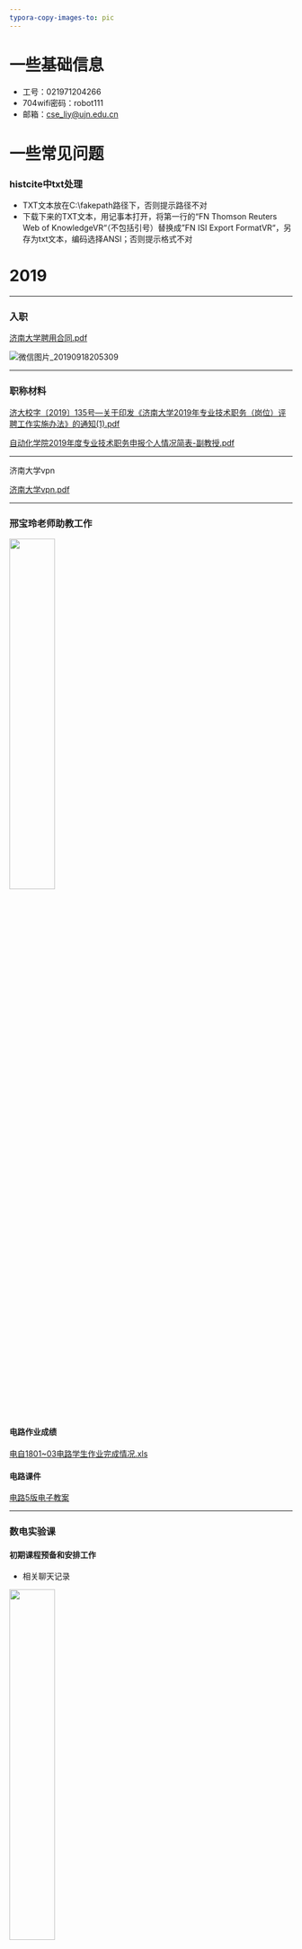 ```yaml
---
typora-copy-images-to: pic
---
```


# 一些基础信息

- 工号：021971204266
- 704wifi密码：robot111
- 邮箱：cse_liy@ujn.edu.cn





# 一些常见问题

### histcite中txt处理

- TXT文本放在C:\fakepath路径下，否则提示路径不对
- 下载下来的TXT文本，用记事本打开，将第一行的“FN Thomson Reuters Web of KnowledgeVR“（不包括引号）替换成”FN ISI Export FormatVR“，另存为txt文本，编码选择ANSI；否则提示格式不对



# 2019

---

### 入职

 [济南大学聘用合同.pdf](file\2019\济南大学聘用合同.pdf) 

![微信图片_20190918205309](pic/微信图片_20190918205309.png)

---

### 职称材料

 [济大校字〔2019〕135号—关于印发《济南大学2019年专业技术职务（岗位）评聘工作实施办法》的通知(1).pdf](file\2019\济大校字〔2019〕135号—关于印发《济南大学2019年专业技术职务（岗位）评聘工作实施办法》的通知(1).pdf) 

 [自动化学院2019年度专业技术职务申报个人情况简表-副教授.pdf](file\2019\自动化学院2019年度专业技术职务申报个人情况简表-副教授.pdf) 

---

济南大学vpn

 [济南大学vpn.pdf](file\2019\济南大学vpn.pdf) 

---

### 邢宝玲老师助教工作

<img src="./pic/微信图片_20190905153457.jpg" width="40%" />

#### 电路作业成绩

 [电自1801~03电路学生作业完成情况.xls](file\电自1801~03电路学生作业完成情况.xls) 



#### 电路课件
[电路5版电子教案](file\2019\电路5版电子教案)

---



### 数电实验课

#### 初期课程预备和安排工作

- 相关聊天记录

<img src="./pic/微信图片_20190905155754.jpg" width="40%" />

#### 我的课表

<img src="./pic/Snipaste_2019-09-05_16-05-22.png"/>

- 授课计划： [张扬——数字电子技术实验授课计划.doc](file\张扬——数字电子技术实验授课计划.doc) 

暂定课表：

|       | 周五   | 周六     |
| ----- | ------ | -------- |
| 1、2  |        | 自1701   |
| 3、4  |        | 电网1701 |
| 5、6  | 自1703 | 测1702   |
| 7、8  | 自1702 |          |
| 9、10 | 测1701 |          |



#### 点名册

 [测控1702点名表.xls](file\测控1702点名表.xls) 

 [自动化1702点名表.xls](file\自动化1702点名表.xls) 

 [自动化1703点名表.xls](file\自动化1703点名表.xls) 

 [测控1701点名表.xls](file\测控1701点名表.xls) 

 [电网1701点名表.xls](file\电网1701点名表.xls) 

 [自动化1701点名表.xls](file\自动化1701点名表.xls) 

 [空白点名表.xls](file\空白点名表.xls) 



#### 实验报告和预习报告成绩

 [测控1701实验报告作业成绩.xls](file\数电实验作业成绩\测控1701实验报告作业成绩.xls) 

 [测控1701预习报告作业成绩.xls](file\数电实验作业成绩\测控1701预习报告作业成绩.xls) 

 [测控1702实验报告作业成绩.xls](file\数电实验作业成绩\测控1702实验报告作业成绩.xls) 

 [测控1702预习报告作业成绩.xls](file\数电实验作业成绩\测控1702预习报告作业成绩.xls) 

 [电网1701实验报告作业成绩.xls](file\数电实验作业成绩\电网1701实验报告作业成绩.xls) 

 [电网1701预习报告作业成绩.xls](file\数电实验作业成绩\电网1701预习报告作业成绩.xls) 

 [自动化1701实验报告作业成绩.xls](file\数电实验作业成绩\自动化1701实验报告作业成绩.xls) 

 [自动化1701预习报告作业成绩.xls](file\数电实验作业成绩\自动化1701预习报告作业成绩.xls) 

 [自动化1702实验报告作业成绩.xls](file\数电实验作业成绩\自动化1702实验报告作业成绩.xls) 

 [自动化1702预习报告作业成绩.xls](file\数电实验作业成绩\自动化1702预习报告作业成绩.xls) 

 [自动化1703实验报告成绩册.xls](file\数电实验作业成绩\自动化1703实验报告成绩册.xls) 

 [自动化1703预习报告成绩册.xls](file\数电实验作业成绩\自动化1703预习报告成绩册.xls) 

---

### 课堂考核标准参考

![1570764303108](./pic/1570764303108.png)

---















# 2020

## 01~

------

### 本科毕设

 [2020届毕业设计（论文）题目申报表-申报文档（参考）.doc](file\2020\2020届毕业设计（论文）题目申报表-申报文档（参考）.doc) 

 [2020届毕业设计题目建议申报数量.xls](file\2020\2020届毕业设计题目建议申报数量.xls) 

 [2020题目1.doc](file\2020\2020题目1.doc) 

 [2020题目2.doc](file\2020\2020题目2.doc) 

 [关于2020届毕业设计题目申报及选题时间安排的通知(1).doc](file\2020\关于2020届毕业设计题目申报及选题时间安排的通知(1).doc) 

![1579101109430](pic/1579101109430.png)

![1579101120071](pic/1579101120071.png)

![1579101132881](pic/1579101132881.png)

![1579101146714](pic/1579101146714.png)

#### 会议记录

[2020毕设会议记录.docx](file\2020\2020毕设会议记录.docx) 

#### 学生遇到的问题

- 工具安装，可以将工具安装到虚拟机然后传输给学生
- matlab需要用到的工具箱及添加到matlab
- matlab dir命令

#### 相关资料

- [MATLAB在语音信号分析与合成中的应用pdf](file\2020\MATLAB在语音信号分析与合成中的应用pdf)
-  [matlab在语音信号分析和合成中的应用[程序源代码].rar](file\2020\matlab在语音信号分析和合成中的应用[程序源代码].rar) 





































---

杨雪岩老师让收集老师银行卡号

![1579156472368](pic/1579156472368.png)

---

### 周村上课

![1579353962278](pic/1579353962278.png)





---

## 02~

---

### 疫情期间网络教学

- 超星教学视频：https://zhibo.chaoxing.com//pcliveAddress?streamName=LIVENEW32tEI8F3&vdoid=39448X2lR31
-  [济南大学关于成立在线教学服务保障工作组及开展2020年第一期在线教学培训的通知.pdf](file\2020\济南大学关于成立在线教学服务保障工作组及开展2020年第一期在线教学培训的通知.pdf) 
- ![1582293284103](pic/1582293284103.png)
- 关注学生看完视频，任务点没变绿的问题







---

### 模电及课设教学

 [模电点名册.xls](file\2020\模电点名册.xls) 

 [模拟电子技术课程设计点名册.xls](file\2020\模拟电子技术课程设计点名册.xls) 









---

### 关于报销

 [7275708A110C3EAB7501FB006D5_4F05A6D9_2CE484.pdf](file\2020\7275708A110C3EAB7501FB006D5_4F05A6D9_2CE484.pdf) 





---















